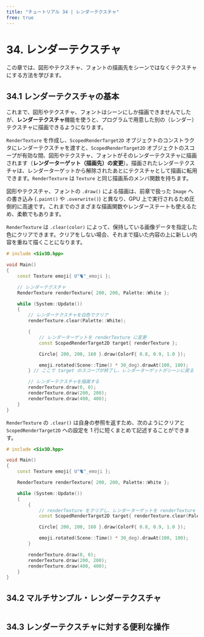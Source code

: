 ```yaml
---
title: "チュートリアル 34 | レンダーテクスチャ"
free: true
---
```


# 34. レンダーテクスチャ
この章では、図形やテクスチャ、フォントの描画先をシーンではなくテクスチャにする方法を学びます。

## 34.1 レンダーテクスチャの基本
これまで、図形やテクスチャ、フォントはシーンにしか描画できませんでしたが、**レンダーテクスチャ**機能を使うと、プログラムで用意した別の（レンダー）テクスチャに描画できるようになります。

`RenderTexture` を作成し、`ScopedRenderTarget2D` オブジェクトのコンストラクタにレンダーテクスチャを渡すと、`ScopedRenderTarget2D` オブジェクトのスコープが有効な間、図形やテクスチャ、フォントがそのレンダーテクスチャに描画されます（**レンダーターゲット（描画先）の変更**）。描画されたレンダーテクスチャは、レンダーターゲットから解除されたあとにテクスチャとして描画に転用できます。`RenderTexture` は `Texture` と同じ描画系のメンバ関数を持ちます。

図形やテクスチャ、フォントの `.draw()` による描画は、前章で扱った `Image` への書き込み (`.paint()` や `.overwrite()`) と異なり、GPU 上で実行されるため圧倒的に高速です。これまでのさまざまな描画関数やレンダーステートも使えるため、柔軟でもあります。

`RenderTexture` は `.clear(color)` によって、保持している画像データを指定した色にクリアできます。クリアをしない場合、それまで描いた内容の上に新しい内容を重ねて描くことになります。

```cpp
# include <Siv3D.hpp>

void Main()
{
	const Texture emoji{ U"🐈"_emoji };

	// レンダーテクスチャ
	RenderTexture renderTexture{ 200, 200, Palette::White };

	while (System::Update())
	{
		// レンダーテクスチャを白色でクリア
		renderTexture.clear(Palette::White);

		{
			// レンダーターゲットを renderTexture に変更
			const ScopedRenderTarget2D target{ renderTexture };

			Circle{ 200, 200, 160 }.draw(ColorF{ 0.8, 0.9, 1.0 });

			emoji.rotated(Scene::Time() * 30_deg).drawAt(100, 100);
		} // ここで target のスコープが終了し、レンダーターゲットがシーンに戻る

		// レンダーテクスチャを描画する
		renderTexture.draw(0, 0);
		renderTexture.draw(200, 200);
		renderTexture.draw(400, 400);
	}
}
```

`RenderTexture` の `.clear()` は自身の参照を返すため、次のようにクリアと `ScopedRenderTarget2D` への設定を 1 行に短くまとめて記述することができます。

```cpp
# include <Siv3D.hpp>

void Main()
{
	const Texture emoji{ U"🐈"_emoji };

	RenderTexture renderTexture{ 200, 200, Palette::White };

	while (System::Update())
	{
		{
			// renderTexture をクリアし、レンダーターゲットを renderTexture に変更
			const ScopedRenderTarget2D target{ renderTexture.clear(Palette::White) };

			Circle{ 200, 200, 160 }.draw(ColorF{ 0.8, 0.9, 1.0 });

			emoji.rotated(Scene::Time() * 30_deg).drawAt(100, 100);
		}

		renderTexture.draw(0, 0);
		renderTexture.draw(200, 200);
		renderTexture.draw(400, 400);
	}
}
```


## 34.2 マルチサンプル・レンダーテクスチャ

```cpp

```


## 34.3 レンダーテクスチャに対する便利な操作

```cpp

```

